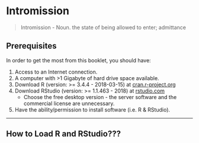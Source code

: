 #  Intromission

> Intromission - Noun. the state of being allowed to enter; admittance

## Prerequisites

In order to get the most from this booklet, you should have:

1. Access to an Internet connection.
2. A computer with \>1 Gigabyte of hard drive space available.
3. Download R (version: >= 3.4.4 - 2018-03-15) at [cran.r-project.org](https://cran.r-project.org)
4. Download RStudio (version: >= 1.1.463 - 2018) at [rstudio.com](https://www.rstudio.com/products/rstudio/download/)
    -  Choose the free desktop version - the server software and the commercial license are unnecessary.
5. Have the ability/permission to install software (i.e. R & RStudio).

---

## How to Load R and RStudio???
